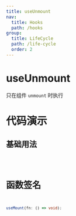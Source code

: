 ```yaml
---
title: useUnmount
nav:
  title: Hooks
  path: /hooks
group:
  title: LifeCycle
  path: /life-cycle
  order: 2
---
```


# useUnmount

只在组件 `unmount` 时执行

# 代码演示

## 基础用法

<code src="./example/ExampleBasic.tsx" />

# 函数签名

```ts
useMount(fn: () => void);
```
